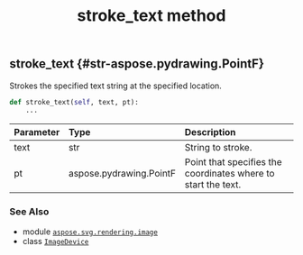 ﻿---
title: stroke_text method
second_title: Aspose.SVG for Python via .NET API References
description: 
type: docs
weight: 220
url: /python-net/aspose.svg.rendering.image/imagedevice/stroke_text/
is_root: false
---

## stroke_text {#str-aspose.pydrawing.PointF}

Strokes the specified text string at the specified location.



```python
def stroke_text(self, text, pt):
    ...
```


| Parameter | Type | Description |
| :- | :- | :- |
| text | str | String to stroke. |
| pt | aspose.pydrawing.PointF | Point that specifies the coordinates where to start the text. |



### See Also
* module [`aspose.svg.rendering.image`](../../)
* class [`ImageDevice`](/svg/python-net/aspose.svg.rendering.image/imagedevice)
